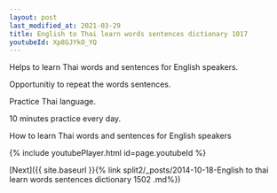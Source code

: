 ```yaml
---
layout: post
last_modified_at: 2021-03-29
title: English to Thai learn words sentences dictionary 1017 
youtubeId: Xp8GJYkO_YQ
---
```

 
 
Helps to learn Thai words and sentences for English speakers.

Opportunitiy to repeat the words sentences. 

Practice Thai language. 
 
10 minutes practice every day. 
 
How to learn Thai words and sentences for English speakers 
 
{% include youtubePlayer.html id=page.youtubeId %}
 
 
[Next]({{ site.baseurl }}{% link  split2/_posts/2014-10-18-English to thai learn words sentences dictionary 1502 .md%})
 
